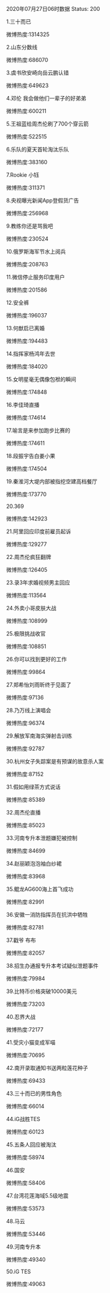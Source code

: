 2020年07月27日06时数据
Status: 200

1.三十而已

微博热度:1314325

2.山东分数线

微博热度:686070

3.虞书欣安崎向岳云鹏认错

微博热度:649623

4.邓伦 我会做他们一辈子的好弟弟

微博热度:600211

5.王祖蓝给周杰伦刷了700个穿云箭

微博热度:522515

6.乐队的夏天首轮淘汰乐队

微博热度:383160

7.Rookie 小钰

微博热度:311371

8.央视曝光新闻App登假货广告

微博热度:256968

9.教练你还是骂我吧

微博热度:230524

10.俄罗斯海军节水上阅兵

微博热度:208763

11.微信停止服务印度用户

微博热度:201586

12.安全裤

微博热度:196037

13.何猷启已离婚

微博热度:194483

14.指挥家杨鸿年去世

微博热度:184020

15.女明星毫无偶像包袱的瞬间

微博热度:174848

16.李佳琦直播

微博热度:174614

17.喻言是来参加跑步比赛的

微博热度:174611

18.段振宇告白姜小果

微博热度:174504

19.秦淮河大堤内部被指挖空建高档餐厅

微博热度:173770

20.369

微博热度:142923

21.阿里回应印度前雇员起诉

微博热度:129277

22.周杰伦疯狂翻牌

微博热度:126405

23.录3年求婚视频男主回应

微博热度:113564

24.外卖小哥皮肤大战

微博热度:108999

25.极限挑战收官

微博热度:108851

26.你可以找到更好的工作

微博热度:99864

27.郑希怡刘雨昕终于见面了

微博热度:97136

28.乃万线上演唱会

微博热度:96374

29.解放军南海实弹射击训练

微博热度:92787

30.杭州女子失踪案是有预谋的故意杀人案

微博热度:87152

31.假如用绿茶方式说话

微博热度:85389

32.周杰伦直播

微博热度:85023

33.河南专升本泄题嫌犯被控制

微博热度:84699

34.赵丽颖泡泡袖白纱裙

微博热度:83968

35.鲲龙AG600海上首飞成功

微博热度:82991

36.安徽一消防指挥员在抗洪中牺牲

微博热度:82781

37.戳爷 布布

微博热度:82057

38.招生办通报专升本考试疑似泄题事件

微博热度:79984

39.比特币价格突破10000美元

微博热度:73203

40.忍界大战

微博热度:72177

41.受灾小猫变成军喵

微博热度:70695

42.南开录取通知书送两粒莲花种子

微博热度:69433

43.三十而已的男性角色

微博热度:66014

44.iG战胜TES

微博热度:60123

45.五条人回应被淘汰

微博热度:58974

46.国安

微博热度:58406

47.台湾花莲海域5.5级地震

微博热度:53573

48.马云

微博热度:53446

49.河南专升本

微博热度:49340

50.iG TES

微博热度:49063

